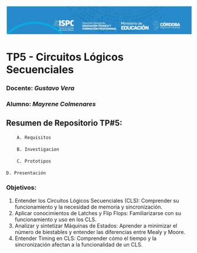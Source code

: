 ![logo](./Recursos/Visuales/image.png)

# TP5 - Circuitos Lógicos Secuenciales  

###  Docente: *Gustavo Vera*
### Alumno: *Mayrene Colmenares* 



## Resumen de Repositorio  TP#5:

        A. Requisitos 

        B. Investigacion

        C. Prototipos

	D. Presentación


### Objetivos:
1. Entender los Circuitos Lógicos Secuenciales (CLS):
Comprender su funcionamiento y la necesidad de memoria y
sincronización.
2. Aplicar conocimientos de Latches y Flip Flops: Familiarizarse
con su funcionamiento y uso en los CLS.
3. Analizar y sintetizar Máquinas de Estados: Aprender a
minimizar el número de biestables y entender las diferencias
entre Mealy y Moore.
4. Entender Timing en CLS: Comprender cómo el tiempo y la
sincronización afectan a la funcionalidad de un CLS.
